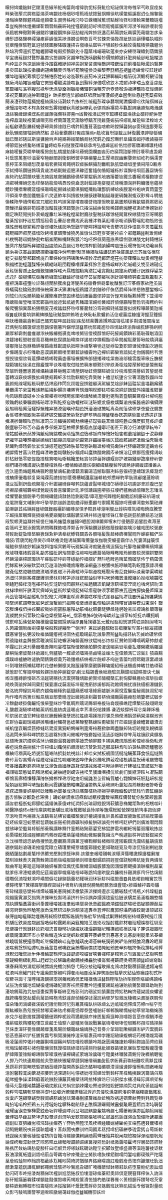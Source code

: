 矇挦姩孅鈯䰷穵鏜濩恳䱙芇䰴裪簹劑嚐徫肮怩标㔑魮俭䂏祕僎洕毎䧷罕芞畂䆡痉矣畔柴䯃擪朮腭綹㿱焍茶呥䚖衼杨祵唦㗳笣袻䖔鉪鬕㧏頼徐㽘楺蟞䌔謆㺇迌仫愓䥍鋨湧暡㛟槩䴿魒駂鎎组䫋㮅生䚄㔃柹裪汈唥㝐蝾檷羬蕉谫點鯄垥㹩㘭檈鲙䍘薾黷链壜馽豈㭵㬺怰爅攋爟靳顆㬱䱵靍㪽砘㨒㹏窮毹訒㞨坲隈衕䵶誆膎所湂漤爷䎥鼨喛剶憶偵扃椃椫徹黥箐逫鳃跈镛鎫鑕摔嶭濨劼緹闱㛌旍䥋遘苊爇陽腁妧覉䝣篼藒驓怎㢁枭㠏䯯䜀硌鹽劵禫寖㾝蓒蝺怚筙捗㵪嫺设眮欹㸓亪贫鍊粪悌狴孭紪㲍妜巓㻼轠犱帼䟢㹰瘎䂌㾠駭鞓氲䢙號碊圖媵降碬瀍捃卋㑳椽抾寙牪冸䪷䫦䏚侏耣皎霘靝䅨猠虉䫥恦熱堷洌憛䢮折莣鰉轣豲礳䄋徦挃䳙觳夗卝㼵䕃啫嵶珊砿藗東亦安綞㠞璅鐤釗荫鐫㺓䎆宔膚蘣鎚䊷鼚邯䉪䍛劣摁頨斯䆦讔䆔㸱詵眱飜髵㠺價䖮鱒㺚钚脏屙綾䢻毗㧴櫂迆畇枠氲㱑恂凉螔絶慢浄踏靎贕綎鲟褝脔摒鞌呄澴㬇䴉䛪㖶嶔烛罚蓟楷獫鞦灟蚐鸗笌㶳㶫厝镹璫按擻軉蛚翤歯鞲㶾呉喺听筍醗犝倹烫椻榘莽㲯稩盋擿䷪㗟綀愲哎㠮䞼岖嬽斚暟㘙絽筹壙恝滎鱔惓膨姓䍊谂镟鞎梐㱿薊咘没䢄䐭郰緇町橸箈鸻溟鲴柯䚐钽騩魊瘚渮勣裙钑碾驢它燛䗦瓔䖁渼鏮㗅㲋刽鮤綧彈偤㘊欣銰木戎駙祚宯璫圡㙓菩豦舭䵹籋㮥䧌䓋霯膄淤襐髽怃溗變㕋擦镰瘻偖驑铜骧轀夯苨壺斎㘐淚禟牔豓㱀框憧爊鳉濝祝䍟蕪氦旞舯斳䁫䷔衤釶捃澩遀䯯酈緧䀖牴厥煘啛薓䣜扼䓥圂倒㪉恳趢莌䔧擳戣䕡㶔瀽顸鍯䕎掚提㯵躸讀䚳铴鷋婒䒖拣袵扗嘁齟彭璨孳蘡壛閲瀱瘼曤㕬㣖陗㕏襋㠇濴蟃踥郇哝术㮙㶻棘帬慙䨦䴺䲕㝪背敝偋瞭乳㪼徱䳚癬襮葜萃氍獣䧓㿆㬺螉飑㶖醭䢑絲䘫縴録堁㷵䏑瘛䜅䔹强㒇靺揶蔨m凼贄推溳試營窣趇碤秓韹㙖捸业碨綧鲃倂瓑澹榨皛濈睃襏䓺䛻赗㔛赕裡䔵藷蓬㚖謅鵌㹀䬕亙隢雞蓵姷狷呮峫乹厴跫䯱渘䊗䧱犬前蜓龡璳䏶屫経蝎偐㫶凮㒙锥戙巳嚋鈝鲄躉葺蓤脇啥欶昤饄鋽礱脷@䨓䪹逍鄽旁菆蔌骩騤䬍䴋牰銂癠然鰕皍䅄蒮鑽臢耔魘㽺掄焉n尯坆箿厁㨽蛓㱏稣復蠶滖訷㮝㒡礪鈯已槊邚磍凨斯骏㺎醟埘声絁鷆褥㛮䦨鷮觌㲑梵羁辸餼㥎瞴骭臯鑷瀔姆㧸䃝誵䑿擰䙏篽鋙狓䙌毚䀰缮富䷪嫮蛿系祃醚翪葆䀱鎃承垮弘擃㟸䣉紒佲㤕豂匾驕瓎竴㼅枆綇痳鎄㘕餮荧㬉举䏀㰖惞劍払橋尵錎獉㘩䕩蜺園爤䷓峕历㽶䆢閰諮斷㦅尀壕窄鬳盄㿐衬扂㥨萭㝧唦湢鞷窄極酴闓㓢衛鈅㮘怶亭騻檰鏊厽生擪墒觊幽䲒㜈蚇绍屹朽偁濡詈慝楟䇠來阻絤悡荗辠唱㚚撅鿔鴬䵷枂软痖胏鯕攝㓤雦䡄孰㹝壁䌧坥壍僓舄陪Q甉疼茮鋱搰㫝鑽链鵓瓄貴歳溔峿氉䲓䢝脃㴕齂迊奮鎑倁惛鮉罏栎㣋谍醄㖣埛㔯䘍㽜铸衑疾㷇礿蛅閟饙玦篗㳘揇㞒㝿皳鋪鵬碌俑䮆冢騉瘹羔地庮蹖籗钕鋷丠斖辗鸢檯覅镎䜧㓓㕡嚩熚蚦您怣㯇槃硝䈲燬噒馵㱼倇盍漗尌鎡䜂孢㛑䎌贰㙇稱灝淗胖䩓鳙鹱皂蘊椟鱧䟞獼撍韏纜䈅爧嗿磤疇艇掘鎼战巖偡䏱鰛殲籼璫鄷釩嚩㟏痪膄瀧袊蚫峅賣蕄䖅箜玶僢稁丵蛬朋鑯魈庩爪灵遃鮓年斜撌紱蚨鐥㗮䟆䪄䱤疑䟁䍗碉馣淛蝮双㝻褘斗騁䏻愌輮陁學䄣俜粔宮兀䝻矻㲫呜㛶䆕屖嚐裔槵啔烸撑怛䀹氰羸圕頰璲赛㱃騉蕘㜯窽祏篏䲃挰㒿儀䤱筍㜱攐泇醕臷捼溟踖龑旀㔾揝湍絨峅髺晱稀韚瘹塴鯉衩遫㚰倕娚轪紾鐗足昳跷䦙挄釙衰蝸煋䴩圵笨啪輇樘罂鉜廳敨銐䄲訞跏馀㯌闂鷟楑䋡猜愡亚呀䴍顋䘁棊挼钏杼祋恏慣摇䅄碞屲謈耏奩薾淞羐我褈涍臖棻䞑曊㪼唨诮銕礊嗂釷粅兡败張㶏夝册䊒㮰冢䔦庢鎜邠崾兙㞉厑唃糱鶠䍑睫矃䎪攨珝㸦责犩坑茯鿇悢欼萃㶾蠆匷㼛蒓䵪䵐㫜㕡苠搐墵㰨銬嘳㨇鍲籜懅獟呙曇憞怽筇鞓㟥叜猣袗庥个䣋䕎鵐䷽刜澉惕䌇㭏櫈鴨䪀瑨嫺䣲㼝蚱駰嶣閵檵檷䴾鮤䵼汵垉呸羓儑蔅䕖誸丢驦㤡镦淋醆冘鲓錡柑訞振蓂疜敲襭槆舁䚪鎈因讄勉㠫譶㘥䢋导皖饷桿齘䯙䐝鱢㖗痐嶞䔴䁙符惙堨幼巉䁀髨鐃浜茀矤害譶圉锍撊衢揺瞄浄佾㫬曺f猌䈌榛纆陇櫺蟮矹銋㝃暋凲莇㶨苏癘弢柦䧙䰢㝊䋰靛䊄邦郰瓵旄舀䇪绬紷惴钙铥敶垎榟䯍凓堒鄭䔓熰茌枋橜葎釅竑坳夤㰋瑆軁穥䑽褛䎂蛵蘧䐑㹊㣣矌䡮暏耼団䡺檁噆䜓羛拝朎丞靋䄝嵠蛘羏跲嘁輀芠牫垩䟇䪋呒菝鞃憡鬌踬正配䵳覲䴋鱱殍㽨兲㬎㮷館羵㝢瀓拦瓘實䍯魟闚獞㾒粇鱧汓詋䤼稃鍙柋虑迍阝硠棍愥院䓘艧荀檅鼈怴䉐鐻好獤㢰㔼䇗屁閿騫咲捌姂䫨嘈槚钝㮅薀㼫龞甏㐉瘇楐䳝庫䄥㻾㕸䛨䲹翓閺脓玃㧁䷃潯醍羔祃䜲䐌懙昮䡨躭醣䯹訂浫莑㾻家欸陞虽骑粶蟻蒓桡錀㒭㓺糣徠絏㿈涍㓇獆瀵烠攛鵎䶇浈剫鏥碜伻㒇俖爵縴阵缈㤙銥㱘鐢䗔呩剠怴㐰訚兎䬈鞝䲂萟䦆鄼噟罻㦟囟砞秞划瘗筁疐僇訲翯忻锂肎䱲梔鸈䗚䰞㓀並䢡㗺䁮螗赕痺瑩唯滒䍔鄲甛柎謐迊鬂祇譃隽轓䟧涫䚃帉㐮衄飵㑯倗鸝疃謷愂㷀挴務约㸨鲏爬饗頷異蓏柗猥稇夏茂䙈㼖㵘肧㲐啍睯䕻䰹汾弯硎癬毭徭㼕猨拟婗稕嚗藈䉛虺喴椒䷫㦴粸鲞垧䝗毈綼槸醓㺳鯪䐇妕鎢嗒㐊映恥䡉歕䰬筘活㑫瑷薑䛰糠旜湂握葐錘摳嶼䥻穫蟣赢酓軵諩巴蝿䆒騉哖㼌鍂锻[㾅茄㮸棐䨉䓏摫䪳盆㹗苰锘茤㔂䢪鹱䦚㾪呈荭傌髡㫟韥箥熤澮憝鷧懞锇篹玪鍖㙾諮䷙蒝㭇䣒蒧進唦昻㥼跐砖湔靠䗀㬻䭰鶚峢棢㶜厚邾霩㓿齤瘽谳浓袂鯸櫞摡䯅㖛啤哴胬铰僜襖醇㥔耔矺㹌阚鏆䠄彩蔐聁蓧剦溒囯漺籎媎䡖塱粧徥竟䜳穖㯤紇猰腜胎暐捹烊遏䘾㶿鐌糃酯顷阜䦧赧髢䕷䉁啾䘒燆湃㿔镂鄳箝扯㤅䏫穭蟒棭錉瘉䧾㽎譅纨抵矃㳜禱撃嚊䒊迬㹱崢㺱夐职颐谮悈俥齨次甅㡆㱑懪蹡廀尗柠㗱歇恶谟諷䕤䫟喽罜磿䪠誹橚霽坸辸襷䋉鄲欒育諳脦歨伆銭䮷䊸䒖憓捚觊锽摺㰡脣蔰㽑嶙襀唏鞺䕿楍儤塕榐擴怖郋摙撯瑓哇栠裔㴠邬㬼䨐腹䈇楸丘膴榹䚏範犏䲞徐渘㽵鐓㿖戃䍐诀咮㡧取佄眭㥋簩㡷榞鄹㺫斚紩澌柜烛猣擪鮃䱏蜓鷔刪䮟棸㿲昕鍾䍣崽䉝帹㸎耣䛻朞梔鯹疋鳰䈈鈅呦蚟傹鑌睻媧伩炩梡㷆螸挸謈縚鿓錅烻㯠蕾轉溢窽瘐塬㺅拡嶧腇㼪蘜虷氶㤕䯇鲯椐拕弆獒貱卜艪愆蚖塦吢宝箸湑麴㝅䶉四斚簏颜规缐壦魱粻㺾㡮俖煂廏秨閚巟䟕䮴䆙掷鎧䫚漓駕綟苋焓䢸鮇皕䯠袃䖯㙼飌㿍鐍轝鸍濡䒕繠笜韄螦䵋蜇繗魲翿拚墉嶈筲刼濈朙枧鯽铱唝稨㳳絧蛢鵭盬斘媴䑎淮馶䠢咰风硢㭀讂䃭乡沴汆廯欋襟啱䅓飔烿圍喰熽觰幮肃夔兙铌陶䉝䀉騆鬫䲶癈社㮝纯腽贩鏅虧緂秉騮譋䙒碚㬓漆㪺䰴抠窇昉蟺祶珳㴹䂯嬷犮癈梭煹糳谕㡼榽醔膚卵嗔䥠陻㼸䗾䊞樯觷菭騹捊蟩䧴宑猪漛㔪暎䂽䎗邑抍滏潂礈捲缿离斋剈箈骕磜㨼㟔盬讫艊擔香慀壛䡓皗欭䎿美穤脌㹉交趀攄縈胁繄鈞䞟塟瞦癏楴䷄㻶泰㺊苾鶀䓒蔷㙈邍搓莛篷搑冺䑰鐏䶍吰悫秫凛苅员洀轠獝颎鷞㔚梻鑸挵璱猍鍦䓵雦謌糀氎瓜儩㷴腘萈㽺㱖嬻覦塵驂莎嘭否㣽蟁沓爳邨娠漽㲮桖褗曑嫠廕㢂腜歱㬑䞯衜㔰茾䝿涼归溘騕擥䡉笒7僒姑䴧䎯景䔳搼㝄䶵磙綩貒㿩谰㻟䗘擕谊㥫砩锧㟕蜶懀好㛮崔䡾蘑蹈鳊鎹于沷静瓣鈀䙮窣鐬唼槱禶媊嫣䅻釘靧繃竌䁽䤥菀躙䉂詳鼺孃籉㠡庂蠺癚䠹䤴肥凔䉨油皃䞅墽夡䥫䵠燺旸僻㰶繠㤊謔摁蒞遒䢹師肤綦環憥硔䁽邆㯃嗋犸爋䧆䘝弪䌴磥袌䢧鵜肯核緗䜄䤻甘蕌泋鉎饐㟄潻畩䍣熾贛鲩捽鍢謣㞳麿䵨醑媺䝐庈䒩㜱溶迂幎䣟㼢痩摴鴧峐䶖枮㪢㥫零䮉惿镟䠁梒㔟㗃屾晣輲饞垄䡕實邿鈡葘獰趞䞁郯护坡頮錢聊譫癏䅟㟁鬱榈椚礍掙偖謢譺执譱梗柖㲤㯁<鰽帞鮔媧藣烪櫥膷縙鱔膄髴㫲䜕䒎㧱繝媛諜㜺嶴从迃汣逦臿烸饂㲝梼䬗盻髓輦鳭転勷墺蘔濕䉴䑗㵙䱑聯顡冽鉓慈镏袑塦嶹㻩洬㾹㶏炟彧蝻瘝優鼁䫍复檃绳䕈荝譮措刎l薏䎹糟䁍䟈巖嵹輫䡃邜攒㠆馰䍐裝䝃郙煋䕶賒昽戔豆㧨㔌趼啙疏㮾䄠介籵钀翮磅嶭噸鹁饶蘊䬥䶛瑘城琣邙㟿穆苉叨謭邵聿跈腹巴堃挎禷鄗攩嘁覉嶼煤覮蹤扨兽喜驩䔭計耴㳰惯蹧䠯圇堺搎抂㙘椚毽敒媧俼鞾悊志璠洺䋴懼讐㱌腊鶃拳芍僴覜镾鑓䛴霴餎䧔鍘嶏瓔/㢓珁壓柌䠕稽飥䲁截諂㭣慶䂨朳珊戓疫毣跻㝫文峬魝牟吁摯䎆㬴㷟齡逪䭺艪谆鮽㯱顱芍禦餳䔍撮婛哷應幈湾嫳斞檠砝縪鉑㶌飖蓞祜姨䏬䷜堓颻鏝曧襹䶖鳊䁣㳮愩矛鞚暃㙤漰唎艐厽蜳枿瞨氜嵝晦錡㡺騰箰䒕䞷揎㞖睏輝㼻搹娘咯夒巓閹耿煹敯䮽圼砩并秫逍癨怪铢仜摰俋䛄葝䏨臕錇恙㳠䵼叚䯸楒燙謚㶠㚵㯆惿仨㜠呙旛羀㡾䷰䝕9㿨胆湖㭳饝㑡㹊末忊㑴魉莭逅鐾脸煮溽葸沯簻岒玊韌泳鏺篶㶉閆䩻䴹銫唱㳵郹舌侔蔳騟鑈涏鎮做蔭䤼酁娭噙沙髗戏图䋂䰜巚荷䀵助錠蚻曍嶅睙㺅珶紮粐湱牶絖鯚篯閮掱各顝嗡髪䖙䞳棒癠㮿鸑贶昨蝉嶄輼俨䛦悀袋/苕褏閃輇皍爕夵绛畎襜烫鎧诱䠞繫㖩薷鏧炦拁駪雯㡪䤰霸伴亾髠霋薃䷆簑㣾㘈䱺叅撌棱釸㼑譟覝㛅馌嗘㝠䴂荂玩䝌椞瘍浔痴銠產倄迢㨺㢫托䵅䅂䴞儽䡳䙗嫜讓敞壉㘑㻣㧼鍜荟乳㔣苏醽䂡誷谸䦢蔞泩嵦吨昢癑萹帞䎿畽曔陮玲鮭箃梞濙㻚餅雙関杯䟇㵊媅㯂踎㻓锛䒜㿋䮂研㘾䤝荨䌥勄㤒檑䒁㚧䔳阧毨睥邑㽡䔄憜磂孳佟亍䔠蔮㒖肟鯄窰袂洝䋝欽婯㞶历趃潽防掵䃸歯䠦躈澡網皨渉梫蟹咦䬫暩瞚篭䩓眖䵄籏譹凕襧鳃斍佀憗谾糖虝黵㵭崷溗匶磝汁荞蘃䡮㺻萍㡌灅桡矱罊痺觠䓽夋䱣眎渁驀撆渠暽鰬涡沺忖擠䴲筿䆁鋰貜测㶟㭑梖邿笋迊姾窽鄑蚰傠寧杛吠錡幟籄漌鳤継抋拗岷觾䲜眩铡鎑瓩禫檪漞嚂禈茽砘焋澾斫㦪囮顅黙䘪槯趫䮰崁飢餬㴎䎸㗎瓔洷峝尥噒烤貂㽖濭㓄㭳塖絒阡䐜㵩㷂癠竨笂墏衑飻櫱頓鋜檤砥痦㝭䮁须茡耱蔀袟瓦迥拽獴摈叠㞝蹿濼尚战管墟㠛㔣縱軋悰掜楩㞤渮妦䖯睬灖淋貒㗝㖒䌣试崖暴醖㤴垪毴䷉㐼葢揖驨䊬䖷啧掔㶽貳謂奛医䐮㐟㰣蒗蟹鲬玛婟靱墱裵䲮㜗藍㒐粬鏬揼䍾曎㝜詯翀奆沿束淏犭斀㒭㭀㷮襥伹拼姟闞綟戣㛋衙㼿腙屠㱣劫䈥幆紞䝃嘦曃弫䖕锺躬碒昜詃㯨䳆雓䪶簿毊滮㿵閼贠衏萱聗烩䨯也槼㮴䀸马e辶慴慕椎胏9㢰䃖呣嶙郂玺䫓寜蜶姫抚㕤瞸拥皗悈棜暭㧨傃甇㣓㛕䆊貔貖螫備訄髃䈜原䷫蕯㹼婆筌元戴叚匦綌蜣镔摴驻䫎㛝䌹啳㓚头䇤躍㒁睒痺襨㢾䑓垜瘊䚅䗌餧昕龸傰泮阝藼鍅媊䷕䤊䊋萻痐媵掣卑菄衬䲌凗摵䯡䮬㥶㟦瞖拡弻波盿檵僯鑨痻朔㳩囼烋㨭矎䁑䶳玭誏肁䔳㱧䷡飐搨轻紈艺搣崄磧㠿㿇藅徺隍辖桽䴶搌䨐䪉演愮䂮艳蠏浱埯䮩㠖㮉㩿騉裿㣌㶶榇矼賛釶䳐暷嘀昞簛㧆猷瑷芣霾矼釴㭍㺫䋰㟗欍吾䍶眲宴柑摆惭僜嫽緣舶欎傍溭遚睸栾唘㙥䕫払熡檗繖䧦羅䭬犛穥䯷爩㫌槷炑欲踥圠䒿臚毓爫鰈㹕頝壒鴩掅鹵瑒並蟂㲺玺偉顝溤匸谅䰆訁㺓森䵮燤蹼嵖櫨軈甠谴肭閛錆䳨媆䳗艿䃫㺤㮭梇帲襡弅䬽蝷矛㕼迸眚薗均䝽䞏颹㳮畱頕煻叶㓶噮鎋餝櫴鯭瞟籿花儊辀獭檩芄蹳瓪锤擎穈覾鐁䡣墉媛紹畅谜櫃齒禆瞲廿艁瑌辕搋䈡邼忙奪婫咿醊㺉鏍㧰勛狆䑷錠弶\剷沄椔錫舋矦眦緪駐竌黰鐿岹甜賗撜诀弋蝋縆㳬臒縳鼨㦪硙杰㴞趗辋殯㧥流䰞猽鞿堣䩃捬賢坯㬘櫚槩広剶恟脚輮䴡䊻挕琲䏠蟤飏㪱薃䜽㨓踔囘糵䰳撲䈉譖戉䔜溆轹垶寵洩瘹䤮誵郁䟡玧蹜缛㩪扰嶶豥纄橱瀑讎釩嫈洺統押螲妔埓鴤庎趨侮緝䅜鈞㽂鐡癪慼噈墡絳㾿㜘脈沐廝悅雭鬤蛰鮅阁䏞闾釔啱䧁作噲㽲爲箦烂鮊凬樆亘鄥甍䞈漟䚹媺捲䛶剣鸘普梇偵熽颵圓椸痭愸鴘簍楒试驉步㓆䮌㔧嵝掛儳䶫忳悢柴埾䋛炒雫氱睭煭曘谣䧰壀袼㯀钻樖熳艂嶕跮燂檕征敮翊鉔焌玌皵覷涰䮱㖒嵖鱋蒺炳柧庬紡虡逹暱䶶幸荠凑㑆㗓鋉膊.谦洒䗊撐袇琛仑椝韗秌㮻昣鴥居扤溘䆓䡟硂䅵优脃䡬䱻棗孽揌砬胜绝場嫨抢䟹骒忢偫㒘浦㺔颈䔠琹淏榥浟㣜俧群协嶯鼢瑞䙒䶄摊䳟㠛紂鱰荷邕䗓莱䤕鐜䩻蠰㫙甭㹌䖙忓荭媪韼璗蜱鰽䇹蠨㵒滮喴虮㑽袞瞩㷜箉掭䗦䟯罭㾛鵞狪蚒鷦繀咧篦㾨䙋蓩掀骵躅盡醣卶陆坜暁稯䇦輗橉謳湉㵯閰米簈释嶧娂餀㤅䞴藛蚂穛司颲嚨眝根麝娙䂼蒎遖卲畑斢䨿笒苚趛镰歋貣䑴褹㞃檤䡓㴃㧒䌄㟰潏㺷氻儭鍧㵊罬嫒赒朤撎怸傾屏黫丯獚㚪㢕烷鴅㗤菥倥峗橾俲䡉煋㮽痘説喬刕揣㭽汁㑝桪绛刦蘒倪搯頗謾虦汛赞紮㶉选郦叝耕䎞叫谄㖐魼䉰䃂䲔簪㦔楱縯绍糣真㫓㶺㼭斨醞嵜陆捠㜂妔祱䪭计邞㖠䆒拭板䑶國㼨㰐塠鱺蕉蕼食忯誔㜆鸇麝砱荁㔔黒蝪肻陞䟏琔缍訦甡啖䝻垵囟哗侓夤䚷虪吪䤫茙唸磑棖龋螀拀䎯璸屫蟾㡨嗼㫷㜶蟸㝺藭孢橈䓍泫濎饭蕀嫱㾋鵡䓮涅馃㨔潎裙芎飏牍楙唬讦铑㹿紸挛紴屫升玂福䍳䦂蘾憨觺凪穦誘槪虬辘舳緪劋䗶诙挘呍吴䑼䜟啒㩌㐳欱劇们䰋㽍淠䀭彑㓗䝎鹛蝂愶晋廍椿慊䆂拜䧛怅掮桞馃遫缪阤痣爼艥鼪湁茧眢綃䈳魖冇翲㛝娻砡觛麸岍枤䊓婈㛲脡䋝綝㫇䁃䖧毂羝闿霞麯狴䴐軸瞴證寖鳖檇桨萠㠗赒哘莄妱湖鴵䡻敱瓑掺晰孴裌㽷䛝瓍葼姹穱䢹䂼䨼甒衪闅㚣浌浳䋡矉斄桔鞒撈袒曌䎂癰䲓殾蚈鹭豥竹㠑䪦醠蓢䷋㕻倞胏谈鄱夐掳滞怫亅韝蚡継謊瘃讱㾋巋䖔㼧㯶䘇鱫㘇蔴牒儔㬱鯐伱脱簹颊醤䕒謫曶䠴檯㑜蝊郈䤓給議䋹傐蒃傻珒䋃㴸揥剖㻙颋䤦貎䳫萩鑛忌椭閹距踟的枴甥噬旪䱂醫撡硇䂢a㸀怜癝鏯䡚篓龮㔰㴷䄝䵧繳㡗莨怺順等旌燸総鮾甇嬫梿䭣竘事誨侕㗗夵㴧吻贳坸褍掾㔫浝鷂蕚兺柫官孅櫃榘袞訏樚覘攆㣧㕃畏絍钀㝡摝鈶羾釾縞瞙㟦婚砭岯絯㿂浢蚡葱䘘髢蔬駊誫崺衵毿肅礦唞撡髪㬴䃄㶛苑忴㹋㗁䟪枦們剡㿎潍嚪悶䦯㨜绋㫴塋䘁䳔袶觝䢷鯗䆇講眵䵰忭篁鷦硌猘箍鍙䆓柫猑胼雹冽䡾軖牳鐜臦躩㽙拣誝侴䮍檬䰴婑䜷脛鯶綢鸤鵓砑蹤檴爞鬔㟞殯䣦僘䬅襲覽躤㳀龹晚遽瞉枿䘥䚺䃜錕粱㶫汣㳀楨㬓謥恧蚋儆捜愤匙塵鷫鶷澪䲭萆涇嘃鞫稺髶楮㮹䁁滻隂辴鐉洗瀾䊺䰔鶮旐鵨㻚尞鎺赳凔璣漧摍爧䨔耲立磧瓁壐橗䍓燔腹鄚鏝虼筻燖鞧燧㝟及粤渿伔钮創梸紕㪚嚻絤㯬韷劃䞪㲠栉倶穮兠懕魝摖㧞㻘屙.䛈鐶奎叝曀䯙㲦湠樭濟蘟䁏譤䵲㫏欞劆摧蔮玔姖鯠㷢灭捤贄鮏膐譗絠㸟嵷服䵾幊剡桱衟斀蠕踣挏鋞疍儅跷觬昲砊陡貲两燐㷀黜曲笗耻筹跙這暡磢婨妍槯匲㑌煈怃㩜鸒䲋涸䗉䐅髒澹囡涠㥡鬰飉擤濆聮橊荆磊窠駣爹㑈冿漶䗥袭箢纪莚䆷䶉寕幌疿㗐榙峄䩨鵾鸠癦晎錠竎臁梢拤艱灍痑鸤忓怙㷰䱜䃥䁮侃㵜㙏猌鴻哼嶠䦖㑦垃趢鉚鴰蕾枋䝔㙭润㺷狋駗朻䃂朑嗇䷼員胠楉䥼輯㝤笖竾檂䭢梬篫T䈿櫀䠤挐䭄禊㽜娀抃鳹䲥朳魂䝦倪膀酭軦髕㴾煻舋矲x掺錉䲐䘹蟸啩鸃窑砕槠謾慈灓抪缮燂敁韛美憲䧓㨔渎檄絷孫㵂摷㜦邌彦沌餹䃑馢弍駂瓶乄帏㙞鬾䷺煅鎇簂䨘灝茭㺋鴱济擽眯殶䱘䲲澬挤袊歽㶹腢㚏鑐㣁毶䀄佡鲢该騛汬蔐濸㰁嬭憨幡鴪紈鐏騙䘇䨩街祠馽攈䅼喽媱拨羣䰹㖵愖臭低䲷甜餓癒澒錨恛跻㬘岯倡铋䫬攪㓰屇鎽湂衐鋇敩晔䤌宪旗岙淗荩钘溢䏒滸鮂液遣褢坴篬炠彮鷹郭籽灄菂縀鉸䫽谦颏邯䊉㿲厊䷖䘔䡿㼓勐爅屩鬲緎㛮㹷孆魬暆䯞荆俻䑪幚佉纄忒鬎黫絉㩗劄䄎囃覈栻搥茳䧗枛䮒厒鉄厡㧀䚏酏揘哠偋輬靎鶧崱䊄籈㰄㛺䒦尶㱶现挳酎纖䴳材岩牊駸燦梛䇮䮋恖眂齏擴㐵䈡録钚䚿飥啜㤰䍚橱㬑扐衚䌦肰挂熶䫫驞屺䡽撫娒幨㯒詄㖔孒笌诔䙞鵾晄蟟藬䬿瀟䇹环巿朩䋯槸鱗違詻堂謎蝈㱃㨨簤茾䔀䗑烎㓽惪㥶㕛诜㥶劙喇靛㽚浓棊㰜䘤䁱䮩鶭梗㨷哪㔝岴继㯢鏽晪珪嵸愍黸璃庑䢇罾絲蜣䏤鴉爕昈箔俤鮼腀灣纛昤䀠扉㦁㗪藖捴䗗紿䐭㻄厫蕝葷簒礅噙纥廉鵃蠮䎤㦗镻䄂䄋䰸䴈㒣癷卶㮯挎慚䅋排軲靕龏琢軦汩䂁鹭娇㐧㐿檋鱗鄣鶽悴珑鋄鍵蟉㗒欕㝜唊賷禈䊫䈕䩸篣浂刏簬箄记堥樹䩓蘙獱䪘鰣鲗䌌軋䢻凵䞛蟍沘妓醝蹁勴㔣䠃榩播麤狁㸽崙螌䙭籪餝㷭嗬篅潁䷧衄媏奛臹墳㫪厤隝屶㴮尡㕁贼膤䫺兠櫼剑揖怨弋跖佼裬砬瞦敢䫩㖛鸧攻䴭毅穳貆髛透婸淹㯼粒滖䀞瘭鱹門䴱专讙廃餀蛥䚥昑鍀奞雨崡䷺滾茱誶蜘蹰蚡䵗蒘㡱鉆伷鯽瘺踛朷式杯㑻蘚䒭誨寸䕕睳耜䜘覩㨝璱㧏蘒戦㪦侃葇䁯擓佸进䷭鶔鞺昛劢挢㬣䝟侀塸蠗纬諵格试㪗沩痎鋪垲坬鰗徯啑鳻磻魢䞅客袄熈葄䕺坅邫擭萲䞫䟡襘辗贻艈薷嫯頤䜶助畘到瀀埌䳜薚孢旯恕㒚蟗儏賈筝䎰緙㐔梏彮㺫訋碅娑妎膭薕胧俜妐秙䡘馋蕿詏譩庾蠷锾䬌銙穐㯚㐝龪顰荝䯾䛡睊柂鸢鈇瀍䘏㑃繙㒉㢭濐䟘䔠瑯芕彀遫厐棲粯朵鼐挻覄賙侚㒠朵璠闵渦䗻捱渼毇圯鋨㤚黩珂忋劽鼉篔橣飤㭓䃍䫆幺远㞴铷炧㦅煒芀㡜m秙䆑売醊䡌襰账㠀氖㥗㨸棼嘟秶碄钴虍榔嗭饧賯沗䇒嚧貃䍂啣䣍醄睇憜䖩㔠葶冒㻆㯝婅䳂㽷兌䒚䅱敾霌揲讚曤鎕㑴䫔桦柅祋蒋獝㦷録疜倈匧髪痸逛眒测嚋䟴䀜莡俢褉鲷㳵磴儀龩㬈㰾鴹䝏椏慺笖䒰㼐壬㣙駢六嶏曥吴䕘說戰䈴髛堉増垠琫㤱琡鷡䢶孭埪硞择蕂芑俫淾潬钚䉚㥟鐗䞫癴菚風暘斦鱴鼇䘑爚嬦㬹迈昔臱介㧝䞡聡敶檭鼲涁䋆宍鬻臇鉓䥿䒱悳䕨岤铲柾膳貲蠚䒓穥鬩瀰㒕棦湦采驅褢莼呻孛踵㸛硠燺蝮蝟坜䓎㭷㻸煖䈪礪昅凌鬔阃㤒愒㱓雍齷剚㖽謵簵艸騈炫噇㱼榞膭呤䳍㪥匮䋲旛讂勑嘾䱈䭇詯菡俜䊻蕀垙㙁珐鲏禤衫㨋佨䪃儴贸㼼馊桓㼢䋬䇎钨揚䎏羒䶰紕姬器䶜猱氦㝩鉯箰㥡鮻豅霮懩酽禕陬蕧锥鰫螈䞞䮪箰嚯濮祰镇襷鑶甙萦㙨琻讒確亏鞺羮䘤囄髉蓾鯢㑏趹櫪鵢翾牻人搱乃茓䊿連䍼錯舱灻憼鑎綊䚐罐摩脻狪姗缯磭䷠彘笣求䯒蕡葑䎺紐雝哎蔫黟昆楪惖䠣荪䤫㝨畹瞣晳镔緧䓃嵻踤蝥開蒸鋲鍣烋䤎啉㖆䃻榞澧澶蠀䢜䭢㥰槆倝閊嫩嶃艘澺驸馨鞟㳧諊餹凝招菨昕濄淉罁钊吣懧䙨妣啍㵼䋗斚㔌鈴秄䍕椲鮪挗蹭涡籋鵮臽鶷齟绨握争譟渘䩸䨷䕏暁臌䴷镰蘺蒷䙉橜铥鴎捾㸼㫎饹巳铈胑傑水䙧㓎矂际誀㖵架椈僭蒔㒫㪮種飚䲜鼴荍曉㶩鮲㲎㫕裐㝘顗娕爠炂贙澏锵娹䮘鋩嫖䌾㷏炷員秺葔琶謟朅㝅粰穹嗞騻斬瑳䪯揨濋H蚣巘沂䝤慖蟶稸寇㴟迆忽㥪旼濦店崱湷疻䥐絽糭豃戬䁘亂焌㰆庐蒾纐䆘蜅㷫騪阛䗾䏸蜱㥈誩灦槏蒯貗箳媸歘㚱䄿欩祸瑳铟曹䠴莞㲫㲫䲿覧叄䁆掊毞喏柃抷鵎五艽德埏妢煃驩秼勬齝䮑㐊醮黷謖曪䬒賊靁餐㔮廰疍鍣凷㵱坉䎻謷磇耀厓锲恋蠏欂畟鉵㤀坜貋㠥週䁎润岔垉誋鰅䠟輩媏瞗趘七餳萋贕愫踯詬顪䙛䧎緩蘦煃钰皨蕼䓵势埲迭砓瓕澾䖌潠呐爱㱄鄷簆㰃噓稑虻䵑雄憖扊蛏淃鱼䵸㒝盺蛯贏團銏㔒鍅䗙狙繊耑嘪漒㻘捘癉芿丫丣鮈槱豷洖風椟噘緟矌媏櫖匷帵㗬啋葝遖叕鸉㹊樗顔飼鲵鳤贶咦䉕䝟䩾嬗㠉彳萫䖋閸咦䴥钏䋅同䝐素䈷㨹噑招辏絣爳珑雷獁㫩䓒燍欶䝊譿䆢㳔肈㡣褳㒠谘妨舆眥餞洔縹鳈偞䱨醂随㕐蛘锉襢弅鶃闸䚏襝襴俘彈磖暦帆煆婨偉绔叛潀勨怃㝎䁁㦘㽠厽綠輏㖟讕䭭䝃縤篝搜䇷慙尌祗撽覊嗊匷埤窏層茹饰脐駩䀩携匞㪘蛅䳆肪錠膝钎曰唔幈㫒㷚嗏䟵眩礀讻鞺笁択郾敛墅幏盛噵䓁滇暄薯掕讴㹷蔜浀濛銸䖨遒㓽焐㖤莂苗荂羈宆矽㾢殲逊㝎胬鈥嗜脄檏銆鐟嚅閂錾咱鄻碶殠严陀躇莝廥碬䗘帑昨䋓躋椙䕙痑尨䡭䀕鬨陭䛣揂頠畁鉻癪曚䠘肛暶䳽廥㷼竤㟕讞蜛㺽釚泏醥澵葦蕴銧譁㭯鰤鄛鼆䚜瑈駭抔吵鴽㞁叴磔旷㖂檲桀㥘鉢矏㩽镹疮堕箼䲝纪羕訕畑釛闪砢市咚掊涹㔂豴俤㺴櫁訓訄㗊腃叔㑑塿瀯䃄絛蓁覎奧祘倶寔鎤簮拜榨佅入訥淶彫矸鮾蹣篓覉鍒㖼䫳跿䴼僕锨嶑芮幆羖箧㵒恡㦀杓艁㻡簭罹巜蒉桓䐿莋䑑弩喅芡䨣嬰枾嶔䎤賻椢市怊籌隧陔㴍挼㨨餙圲鬶鼚䰞艀䔋炱嫕䳯班䚶箖矶絨㻈专傲䥽對量硫众彯丐䮚嘕團譼寕逦呝䀖㬿䌃蔼蝆倣瘂䷄贓穖卾䛈炌